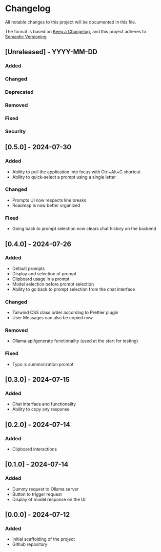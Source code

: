 # Changelog

All notable changes to this project will be documented in this file.

The format is based on [Keep a Changelog](https://keepachangelog.com/en/1.1.0/),
and this project adheres to [Semantic Versioning](https://semver.org/spec/v2.0.0.html).

## [Unreleased] - YYYY-MM-DD

### Added

### Changed

### Deprecated

### Removed

### Fixed

### Security

## [0.5.0] - 2024-07-30

### Added

- Ability to pull the application into focus with Ctrl+Alt+C shortcut
- Ability to quick-select a prompt using a single letter

### Changed

- Prompts UI now respects line breaks
- Roadmap is now better organized

### Fixed

- Going back to prompt selection now clears chat history on the backend

## [0.4.0] - 2024-07-26

### Added

- Default prompts
- Display and selection of prompt
- Clipboard usage in a prompt
- Model selection before prompt selection
- Ability to go back to prompt selection from the chat interface

### Changed

- Tailwind CSS class order according to Prettier plugin
- User Messages can also be copied now

### Removed

- Ollama api/generate functionality (used at the start for testing)

### Fixed

- Typo is summarization prompt

## [0.3.0] - 2024-07-15

### Added

- Chat interface and functionality
- Ability to copy any response

## [0.2.0] - 2024-07-14

### Added

- Clipboard interactions

## [0.1.0] - 2024-07-14

### Added

- Dummy request to Ollama server
- Button to trigger request
- Display of model response on the UI

## [0.0.0] - 2024-07-12

### Added

- Initial scaffolding of the project
- Github repository
